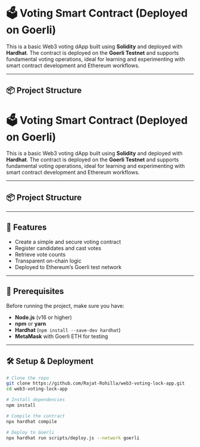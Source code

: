 # 🗳️ Voting Smart Contract (Deployed on Goerli)

This is a basic Web3 voting dApp built using **Solidity** and deployed with **Hardhat**. The contract is deployed on the **Goerli Testnet** and supports fundamental voting operations, ideal for learning and experimenting with smart contract development and Ethereum workflows.

---

## 📦 Project Structure

# 🗳️ Voting Smart Contract (Deployed on Goerli)

This is a basic Web3 voting dApp built using **Solidity** and deployed with **Hardhat**. The contract is deployed on the **Goerli Testnet** and supports fundamental voting operations, ideal for learning and experimenting with smart contract development and Ethereum workflows.

---

## 📦 Project Structure


---

## 🚀 Features

- Create a simple and secure voting contract  
- Register candidates and cast votes  
- Retrieve vote counts  
- Transparent on-chain logic  
- Deployed to Ethereum’s Goerli test network  

---

## 🔧 Prerequisites

Before running the project, make sure you have:

- **Node.js** (v16 or higher)  
- **npm** or **yarn**  
- **Hardhat** (`npm install --save-dev hardhat`)  
- **MetaMask** with Goerli ETH for testing  

---

## 🛠️ Setup & Deployment

```bash
# Clone the repo
git clone https://github.com/Rajat-Rohilla/web3-voting-lock-app.git
cd web3-voting-lock-app

# Install dependencies
npm install

# Compile the contract
npx hardhat compile

# Deploy to Goerli
npx hardhat run scripts/deploy.js --network goerli
